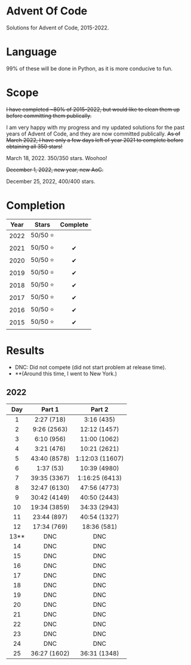 # Advent Of Code
Solutions for Advent of Code, 2015-2022.

# Language
99% of these will be done in Python, as it is more conducive to fun.

# Scope
<del>I have completed ~80% of 2015-2022, but would like to clean them up before committing them publically.</del>

I am very happy with my progress and my updated solutions for the past years of Advent of Code, and they are now committed publically.
<del>As of March 2022, I have only a few days left of year 2021 to complete before obtaining all 350 stars!</del>

March 18, 2022. 350/350 stars. Woohoo!

<del>December 1, 2022, new year, new AoC. </del>

December 25, 2022, 400/400 stars.

# Completion

| Year | Stars   | Complete|
| :----: | :-----:   | :-----:   |
| 2022 | 50/50 ⭐  |       |
| 2021 | 50/50 ⭐ |    ✔   |
| 2020 | 50/50 ⭐ |    ✔   |
| 2019 | 50/50 ⭐ |    ✔   |
| 2018 | 50/50 ⭐ |    ✔     |
| 2017 | 50/50 ⭐ |    ✔     |
| 2016 | 50/50 ⭐ |    ✔     |
| 2015 | 50/50 ⭐ |    ✔     |

# Results
- DNC: Did not compete (did not start problem at release time).
- **(Around this time, I went to New York.)

## 2022

| Day | Part 1   | Part 2|
| :----: | :-----:   | :-----:   |
| 1 | 2:27 (718)  |   3:16 (435)    |
| 2 | 9:26 (2563)  |  12:12 (1457)     |
| 3 | 6:10 (956)  | 11:00 (1062)      |
| 4 | 3:21 (476)  | 10:21 (2621)      |
| 5 | 43:40 (8578)  | 1:12:03 (11607)      |
| 6 | 1:37 (53)  | 10:39 (4980)      |
| 7 | 39:35 (3367)  | 1:16:25 (6413)      |
| 8 | 32:47 (6130)  | 47:56 (4773)      |
| 9 | 30:42 (4149)  | 40:50 (2443)      |
| 10 | 19:34 (3859)  | 34:33 (2943)      |
| 11 | 23:44 (897)  | 40:54 (1327)      |
| 12 | 17:34 (769)  | 18:36 (581)      |
| 13** |  DNC |  DNC     |
| 14 |  DNC | DNC      |
| 15 |  DNC | DNC      |
| 16 | DNC  | DNC      |
| 17 | DNC  | DNC      |
| 18 | DNC  | DNC      |
| 19 | DNC  | DNC      |
| 20 | DNC  | DNC      |
| 21 | DNC  | DNC      |
| 22 | DNC  | DNC      |
| 23 | DNC  | DNC      |
| 24 | DNC  | DNC      |
| 25 | 36:27 (1602)  | 36:31 (1348)      |